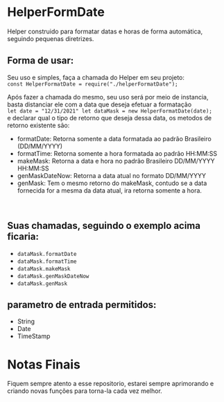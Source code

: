 # HelperFormDate

Helper construido para formatar datas e horas de forma automática, seguindo pequenas diretrizes.

## Forma de usar:

Seu uso e simples, faça a chamada do Helper em seu projeto:<br />
`const HelperFormatDate = require("./helperFormatDate");`

Após fazer a chamada do mesmo, seu uso será por meio de instancia, basta distanciar ele com a data que deseja efetuar a formatação<br />
`
let date = "12/31/2021"
let dataMask = new HelperFormatDate(date);
`
<br />
e declarar qual o tipo de retorno que deseja dessa data, os metodos de retorno existente são:<br />
- formatDate: Retorna somente a data formatada ao padrão Brasileiro (DD/MM/YYYY)
- formatTime: Retorna somente a hora formatada ao padrão HH:MM:SS
- makeMask: Retorna a data e hora no padrão Brasileiro DD/MM/YYYY HH:MM:SS
- genMaskDateNow: Retorna a data atual no formato DD/MM/YYYY
- genMask: Tem o mesmo retorno do makeMask, contudo se a data fornecida for a mesma da data atual, ira retorna somente a hora.
<br />

## Suas chamadas, seguindo o exemplo acima ficaria:
- `dataMask.formatDate`
- `dataMask.formatTime`
- `dataMask.makeMask`
- `dataMask.genMaskDateNow`
- `dataMask.genMask`

## parametro de entrada permitidos:
- String
- Date
- TimeStamp

# Notas Finais

Fiquem sempre atento a esse repositorio, estarei sempre aprimorando e criando novas funções para torna-la cada vez melhor.

